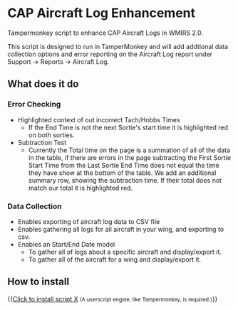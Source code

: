 # CAP Aircraft Log Enhancement
Tampermonkey script to enhance CAP Aircraft Logs in WMIRS 2.0.  

This script is designed to run in TamperMonkey and will add addtional data collection options and error 
reporting on the Aircraft Log report under Support -> Reports -> Aircraft Log. 

## What does it do

### Error Checking
* Highlighted context of out incorrect Tach/Hobbs Times
    * If the End Time is not the next Sortie's start time it is highlighted red on both sorties. 
* Subtraction Test
    * Currently the Total time on the page is a summation of all of the data in the table, if there 
    are errors in the page subtracting the First Sortie Start Time from the Last Sortie End Time does not
    equal the time they have show at the bottom of the table.   We add an additional summary row, showing the 
    subtraction time.   If their total does not match our total it is highlighted red. 

### Data Collection 
* Enables exporting of aircraft log data to CSV file
* Enables gathering all logs for all aircraft in your wing, and exporting to csv. 
* Enables an Start/End Date model
    * To gather all of logs about a specific aircraft and display/export it.
    * To gather all of the aircraft for a wing and display/export it. 

## How to install

{{<a href="https://example.com/your_script.user.js">Click to install script X</a>
<small>(A userscript engine, like Tampermonkey, is required.)</small>}}